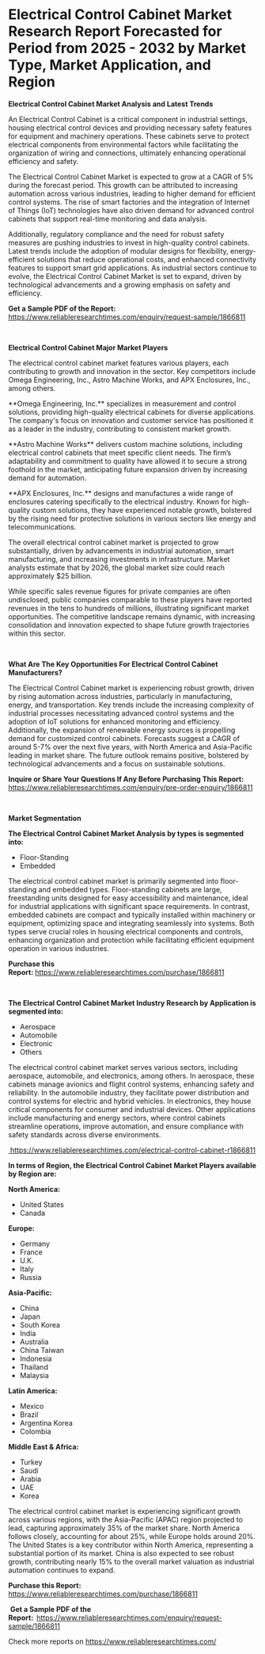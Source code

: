 <p><h1>Electrical Control Cabinet Market Research Report Forecasted for Period from 2025 -  2032 by Market Type, Market Application, and Region</h1></p><p><strong>Electrical Control Cabinet Market Analysis and Latest Trends</strong></p>
<p><p>An Electrical Control Cabinet is a critical component in industrial settings, housing electrical control devices and providing necessary safety features for equipment and machinery operations. These cabinets serve to protect electrical components from environmental factors while facilitating the organization of wiring and connections, ultimately enhancing operational efficiency and safety.</p><p>The Electrical Control Cabinet Market is expected to grow at a CAGR of 5% during the forecast period. This growth can be attributed to increasing automation across various industries, leading to higher demand for efficient control systems. The rise of smart factories and the integration of Internet of Things (IoT) technologies have also driven demand for advanced control cabinets that support real-time monitoring and data analysis.</p><p>Additionally, regulatory compliance and the need for robust safety measures are pushing industries to invest in high-quality control cabinets. Latest trends include the adoption of modular designs for flexibility, energy-efficient solutions that reduce operational costs, and enhanced connectivity features to support smart grid applications. As industrial sectors continue to evolve, the Electrical Control Cabinet Market is set to expand, driven by technological advancements and a growing emphasis on safety and efficiency.</p></p>
<p><strong>Get a Sample PDF of the Report:&nbsp;</strong> <a href="https://www.reliableresearchtimes.com/enquiry/request-sample/1866811?utm_campaign=2730&utm_medium=2&utm_source=Github&utm_content=ia&utm_term=22022025&utm_id=electrical-control-cabinet">https://www.reliableresearchtimes.com/enquiry/request-sample/1866811</a></p>
<p>&nbsp;</p>
<p><strong>Electrical Control Cabinet Major Market Players</strong></p>
<p><p>The electrical control cabinet market features various players, each contributing to growth and innovation in the sector. Key competitors include Omega Engineering, Inc., Astro Machine Works, and APX Enclosures, Inc., among others. </p><p>**Omega Engineering, Inc.** specializes in measurement and control solutions, providing high-quality electrical cabinets for diverse applications. The company's focus on innovation and customer service has positioned it as a leader in the industry, contributing to consistent market growth. </p><p>**Astro Machine Works** delivers custom machine solutions, including electrical control cabinets that meet specific client needs. The firm’s adaptability and commitment to quality have allowed it to secure a strong foothold in the market, anticipating future expansion driven by increasing demand for automation.</p><p>**APX Enclosures, Inc.** designs and manufactures a wide range of enclosures catering specifically to the electrical industry. Known for high-quality custom solutions, they have experienced notable growth, bolstered by the rising need for protective solutions in various sectors like energy and telecommunications.</p><p>The overall electrical control cabinet market is projected to grow substantially, driven by advancements in industrial automation, smart manufacturing, and increasing investments in infrastructure. Market analysts estimate that by 2026, the global market size could reach approximately $25 billion.</p><p>While specific sales revenue figures for private companies are often undisclosed, public companies comparable to these players have reported revenues in the tens to hundreds of millions, illustrating significant market opportunities. The competitive landscape remains dynamic, with increasing consolidation and innovation expected to shape future growth trajectories within this sector.</p></p>
<p>&nbsp;</p>
<p><strong>What Are The Key Opportunities For Electrical Control Cabinet Manufacturers?</strong></p>
<p><p>The Electrical Control Cabinet market is experiencing robust growth, driven by rising automation across industries, particularly in manufacturing, energy, and transportation. Key trends include the increasing complexity of industrial processes necessitating advanced control systems and the adoption of IoT solutions for enhanced monitoring and efficiency. Additionally, the expansion of renewable energy sources is propelling demand for customized control cabinets. Forecasts suggest a CAGR of around 5-7% over the next five years, with North America and Asia-Pacific leading in market share. The future outlook remains positive, bolstered by technological advancements and a focus on sustainable solutions.</p></p>
<p><strong>Inquire or Share Your Questions If Any Before Purchasing This Report:</strong> <a href="https://www.reliableresearchtimes.com/enquiry/pre-order-enquiry/1866811?utm_campaign=2730&utm_medium=2&utm_source=Github&utm_content=ia&utm_term=22022025&utm_id=electrical-control-cabinet">https://www.reliableresearchtimes.com/enquiry/pre-order-enquiry/1866811</a></p>
<p>&nbsp;</p>
<p><strong>Market Segmentation</strong></p>
<p><strong>The Electrical Control Cabinet Market Analysis by types is segmented into:</strong></p>
<p><ul><li>Floor-Standing</li><li>Embedded</li></ul></p>
<p><p>The electrical control cabinet market is primarily segmented into floor-standing and embedded types. Floor-standing cabinets are large, freestanding units designed for easy accessibility and maintenance, ideal for industrial applications with significant space requirements. In contrast, embedded cabinets are compact and typically installed within machinery or equipment, optimizing space and integrating seamlessly into systems. Both types serve crucial roles in housing electrical components and controls, enhancing organization and protection while facilitating efficient equipment operation in various industries.</p></p>
<p><strong>Purchase this Report:&nbsp;</strong><a href="https://www.reliableresearchtimes.com/purchase/1866811?utm_campaign=2730&utm_medium=2&utm_source=Github&utm_content=ia&utm_term=22022025&utm_id=electrical-control-cabinet">https://www.reliableresearchtimes.com/purchase/1866811</a></p>
<p>&nbsp;</p>
<p><strong>The Electrical Control Cabinet Market Industry Research by Application is segmented into:</strong></p>
<p><ul><li>Aerospace</li><li>Automobile</li><li>Electronic</li><li>Others</li></ul></p>
<p><p>The electrical control cabinet market serves various sectors, including aerospace, automobile, and electronics, among others. In aerospace, these cabinets manage avionics and flight control systems, enhancing safety and reliability. In the automobile industry, they facilitate power distribution and control systems for electric and hybrid vehicles. In electronics, they house critical components for consumer and industrial devices. Other applications include manufacturing and energy sectors, where control cabinets streamline operations, improve automation, and ensure compliance with safety standards across diverse environments.</p></p>
<p><a href="https://www.reliableresearchtimes.com/electrical-control-cabinet-r1866811?utm_campaign=2730&utm_medium=2&utm_source=Github&utm_content=ia&utm_term=22022025&utm_id=electrical-control-cabinet">&nbsp;https://www.reliableresearchtimes.com/electrical-control-cabinet-r1866811</a></p>
<p><strong>In terms of Region, the Electrical Control Cabinet Market Players available by Region are:</strong></p>
<p>
    <p> <strong> North America: </strong>
        <ul>
            <li>United States</li>
            <li>Canada</li>
        </ul>
        </p> 
    <p> <strong> Europe: </strong>
        <ul>
            <li>Germany</li>
            <li>France</li>
            <li>U.K.</li>
            <li>Italy</li>
            <li>Russia</li>
        </ul>
        </p> 
    <p> <strong> Asia-Pacific: </strong>
        <ul>
            <li>China</li>
            <li>Japan</li>
            <li>South Korea</li>
            <li>India</li>
            <li>Australia</li>
            <li>China Taiwan</li>
            <li>Indonesia</li>
            <li>Thailand</li>
            <li>Malaysia</li>
        </ul>
        </p> 
    <p> <strong> Latin America: </strong>
        <ul>
            <li>Mexico</li>
            <li>Brazil</li>
            <li>Argentina Korea</li>
            <li>Colombia</li>
        </ul>
        </p> 
    <p> <strong> Middle East & Africa: </strong>
        <ul>
            <li>Turkey</li>
            <li>Saudi</li>
            <li>Arabia</li>
            <li>UAE</li>
            <li>Korea</li>
        </ul>
    </p>
    </p>
<p><p>The electrical control cabinet market is experiencing significant growth across various regions, with the Asia-Pacific (APAC) region projected to lead, capturing approximately 35% of the market share. North America follows closely, accounting for about 25%, while Europe holds around 20%. The United States is a key contributor within North America, representing a substantial portion of its market. China is also expected to see robust growth, contributing nearly 15% to the overall market valuation as industrial automation continues to expand.</p></p>
<p><strong>Purchase this Report: </strong><a href="https://www.reliableresearchtimes.com/purchase/1866811?utm_campaign=2730&utm_medium=2&utm_source=Github&utm_content=ia&utm_term=22022025&utm_id=electrical-control-cabinet">https://www.reliableresearchtimes.com/purchase/1866811</a></p>
<p>&nbsp;<strong>Get a Sample PDF of the Report:&nbsp;&nbsp;</strong><a href="https://www.reliableresearchtimes.com/enquiry/request-sample/1866811?utm_campaign=2730&utm_medium=2&utm_source=Github&utm_content=ia&utm_term=22022025&utm_id=electrical-control-cabinet">https://www.reliableresearchtimes.com/enquiry/request-sample/1866811</a></p>
<p><strong></strong></p>
<p>Check more reports on <a href="https://www.reliableresearchtimes.com/?utm_campaign=2730&utm_medium=2&utm_source=Github&utm_content=ia&utm_term=22022025&utm_id=electrical-control-cabinet">https://www.reliableresearchtimes.com/</a></p>
